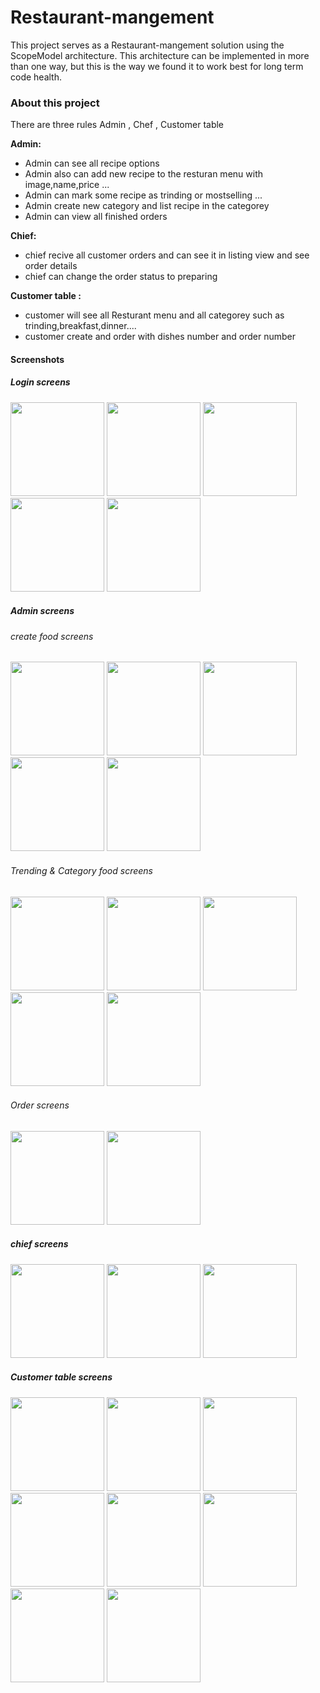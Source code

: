 # Restaurant-mangement 


This project serves as a Restaurant-mangement solution using the ScopeModel architecture. This architecture can be implemented in more than one way, but this is the way we found it to work best for long term code health.

### About this project 

There are three rules Admin , Chef ,  Customer table   

**Admin:**
  - Admin can see all recipe options 
  - Admin also can add new recipe to the resturan menu with image,name,price ... 
  - Admin can mark some recipe as trinding or mostselling ... 
  - Admin create new category and list recipe in the categorey 
  - Admin can view all finished orders 
  
**Chief:**
  -  chief recive all customer orders and can see it in listing view and see order details
  -  chief can change the order status to preparing 

**Customer table :**
  - customer will see all Resturant menu and all categorey such as trinding,breakfast,dinner....
  - customer create and order with dishes number and order number
  
#### Screenshots

<h5>Login screens</h5>
<div>
<img src="https://github.com/Moohamed-Elsayed/Restaurant-management/blob/master/screenshot/login/Screenshot_20200615-155104.jpg" width="150">
<img src="https://github.com/Moohamed-Elsayed/Restaurant-management/blob/master/screenshot/login/Screenshot_20200615-155126.jpg" width="150">
<img src="https://github.com/Moohamed-Elsayed/Restaurant-management/blob/master/screenshot/login/Screenshot_20200615-155130.jpg" width="150">
<img src="https://github.com/Moohamed-Elsayed/Restaurant-management/blob/master/screenshot/login/Screenshot_20200615-155126.jpg" width="150">
<img src="https://github.com/Moohamed-Elsayed/Restaurant-management/blob/master/screenshot/login/Screenshot_20200615-155126.jpg" width="150">
</div>

<h5>Admin screens</h5>
<div>
<h6>create food  screens</h6>
<img src="https://github.com/Moohamed-Elsayed/Restaurant-management/blob/master/screenshot/admin/Screenshot_20200615-155214.jpg" width="150">
<img src="https://github.com/Moohamed-Elsayed/Restaurant-management/blob/master/screenshot/admin/Screenshot_20200615-155220.jpg" width="150">
<img src="https://github.com/Moohamed-Elsayed/Restaurant-management/blob/master/screenshot/admin/Screenshot_20200615-155224.jpg" width="150">
<img src="https://github.com/Moohamed-Elsayed/Restaurant-management/blob/master/screenshot/admin/Screenshot_20200615-155234.jpg" width="150">
<img src="https://github.com/Moohamed-Elsayed/Restaurant-management/blob/master/screenshot/admin/Screenshot_20200615-155241.jpg" width="150">
<h6>Trending & Category food  screens</h6>
<img src="https://github.com/Moohamed-Elsayed/Restaurant-management/blob/master/screenshot/admin/Screenshot_20200615-155250.jpg" width="150">
<img src="https://github.com/Moohamed-Elsayed/Restaurant-management/blob/master/screenshot/admin/Screenshot_20200615-155254.jpg" width="150">
<img src="https://github.com/Moohamed-Elsayed/Restaurant-management/blob/master/screenshot/admin/Screenshot_20200615-155259.jpg" width="150">
<img src="https://github.com/Moohamed-Elsayed/Restaurant-management/blob/master/screenshot/admin/Screenshot_20200615-155303.jpg" width="150">
<img src="https://github.com/Moohamed-Elsayed/Restaurant-management/blob/master/screenshot/admin/Screenshot_20200615-155309.jpg" width="150">
<h6>Order  screens</h6>
<img src="https://github.com/Moohamed-Elsayed/Restaurant-management/blob/master/screenshot/admin/Screenshot_20200615-155315.jpg" width="150">
<img src="https://github.com/Moohamed-Elsayed/Restaurant-management/blob/master/screenshot/admin/Screenshot_20200615-155320.jpg" width="150">
</div>

<h5>chief screens</h5>
<div>
<img src="https://github.com/Moohamed-Elsayed/Restaurant-management/blob/master/screenshot/chef/Screenshot_20200615-155344.jpg" width="150">
<img src="https://github.com/Moohamed-Elsayed/Restaurant-management/blob/master/screenshot/chef/Screenshot_20200615-155350.jpg" width="150">
<img src="https://github.com/Moohamed-Elsayed/Restaurant-management/blob/master/screenshot/chef/Screenshot_20200615-155356.jpg" width="150">
</div>

<h5>Customer table  screens</h5>
<div>
<img src="https://github.com/Moohamed-Elsayed/Restaurant-management/blob/master/screenshot/table/Screenshot_20200615-155436.jpg" width="150">
<img src="https://github.com/Moohamed-Elsayed/Restaurant-management/blob/master/screenshot/table/Screenshot_20200615-155448.jpg" width="150">
<img src="https://github.com/Moohamed-Elsayed/Restaurant-management/blob/master/screenshot/table/Screenshot_20200615-155454.jpg" width="150">
<img src="https://github.com/Moohamed-Elsayed/Restaurant-management/blob/master/screenshot/table/Screenshot_20200615-155459.jpg" width="150">
<img src="https://github.com/Moohamed-Elsayed/Restaurant-management/blob/master/screenshot/table/Screenshot_20200615-155507.jpg" width="150">
<img src="https://github.com/Moohamed-Elsayed/Restaurant-management/blob/master/screenshot/table/Screenshot_20200615-155516.jpg" width="150">
<img src="https://github.com/Moohamed-Elsayed/Restaurant-management/blob/master/screenshot/table/Screenshot_20200615-160112.jpg" width="150">
<img src="https://github.com/Moohamed-Elsayed/Restaurant-management/blob/master/screenshot/table/Screenshot_20200615-160946.jpg" width="150">
</div>




